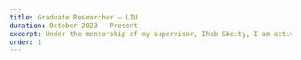```yaml
---
title: Graduate Researcher – LIU
duration: October 2023 - Present
excerpt: Under the mentorship of my supervisor, Ihab Sbeity, I am actively involved in a research project focusing on constructing knowledge graphs (KGs) from unstructured raw text, primarily in English. Additionally, I aim to implement this approach in the Arabic language, pending testing and validation. My work necessitates an in-depth literature review and a solid understanding of natural language, entity recognition, and relationship extraction. Leveraging my robust knowledge of Graph theory has proven beneficial in various aspects of the research.The ultimate goal is to establish an efficient system capable of recognizing logical relationships, thereby contributing to a more precise knowledge pipeline.
order: 1
---
```

